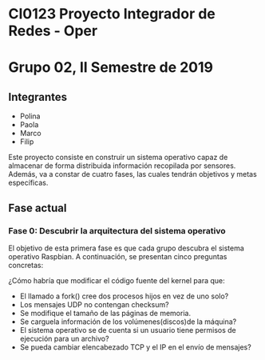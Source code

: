 # CI0123 Proyecto Integrador de Redes - Oper
# Grupo 02, II Semestre de 2019

## Integrantes

* Polina 
* Paola
* Marco
* Filip

Este proyecto consiste en construir un sistema operativo capaz de almacenar de forma distribuida información recopilada por sensores. Además, va a constar de cuatro fases, las cuales tendrán objetivos y metas específicas.

## Fase actual

### Fase 0: Descubrir la arquitectura del sistema operativo

El objetivo de esta primera fase es que cada grupo descubra el sistema operativo Raspbian. A continuación, se presentan cinco preguntas concretas:

¿Cómo habría que modificar el código fuente del kernel para que:

* El llamado a fork() cree dos procesos hijos en vez de uno solo?
* Los mensajes UDP no contengan checksum?
* Se modifique el tamaño de las páginas de memoria.
* Se carguela información de los volúmenes(discos)de la máquina?
* El sistema operativo se de cuenta si un usuario tiene permisos de ejecución para un archivo?
* Se pueda cambiar elencabezado TCP y el IP en el envío de mensajes?
